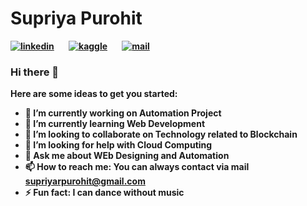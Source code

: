 <h1><b> Supriya Purohit <b></h1>

[![linkedin](https://github.com/arpit-dwivedi/arpit-dwivedi.github.io/blob/master/assets/img/Webp.net-resizeimage.png)](https://www.linkedin.com/in/supriyarakeshpurohit/)&nbsp;&nbsp;&nbsp;&nbsp;&nbsp;&nbsp;&nbsp;[![kaggle](https://github.com/arpit-dwivedi/arpit-dwivedi/blob/master/kaggle.png)](https://www.kaggle.com/arpitdw)&nbsp;&nbsp;&nbsp;&nbsp;&nbsp;&nbsp;&nbsp;[![mail](https://github.com/arpit-dwivedi/arpit-dwivedi/blob/master/m1.png)](mailto:8arpitdwivedi798@gmail.com)
### Hi there 👋



Here are some ideas to get you started:

- 🔭 I’m currently working on Automation Project
- 🌱 I’m currently learning Web Development
- 👯 I’m looking to collaborate on Technology related to Blockchain
- 🤔 I’m looking for help with Cloud Computing
- 💬 Ask me about WEb Designing and Automation
- 📫 How to reach me: You can always contact via mail supriyarpurohit@gmail.com
- ⚡ Fun fact: I can dance without music

